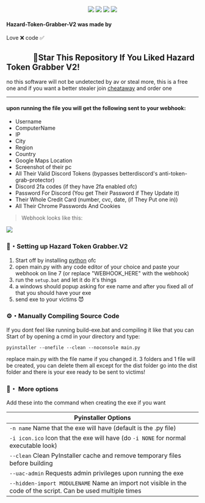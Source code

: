 <p align="center">
<img src="https://img.shields.io/github/languages/top/Rdimo/Hazard-Token-Grabber-V2?style=flat-square" </a>
<img src="https://img.shields.io/github/last-commit/Rdimo/Hazard-Token-Grabber-V2?style=flat-square" </a>
<img src="https://img.shields.io/github/stars/Rdimo/Hazard-Token-Grabber-V2?color=%23daff00&label=Stars&style=flat-square" </a>
<img src="https://img.shields.io/github/forks/Rdimo/Hazard-Token-Grabber-V2?color=%23daff00&label=Forks&style=flat-square" </a>
</p>

#### Hazard-Token-Grabber-V2 was made by
Love ❌ code ✅

## ‎ ‎ ‎ ‎ ‎ ‎ ‎ ‎ ‎ ‎ ‎ ‎ ‎ ‎ 🌟Star This Repository If You Liked Hazard Token Grabber V2!

no this software will not be undetected by av or steal more, this is a free one and if you want a better stealer join [cheataway](https://cheataway.com/) and order one

---

#### upon running the file you will get the following sent to your webhook:
 -  Username
 -  ComputerName
 -  IP
 -  City
 -  Region
 -  Country
 -  Google Maps Location
 -  Screenshot of their pc
 -  All Their Valid Discord Tokens (bypasses betterdiscord's anti-token-grab-protector)
 -  Discord 2fa codes (if they have 2fa enabled ofc)
 -  Password For Discord (You get Their Password if They Update it)
 -  Their Whole Credit Card (number, cvc, date, (if They Put one in))
 -  All Their Chrome Passwords And Cookies
> Webhook looks like this:

<p align="left"><img src="https://i.imgur.com/4KmwB6I.png"</p>

### 📁・Setting up Hazard Token Grabber.V2
1. Start off by installing [python](https://www.python.org/) ofc
2. open main.py with any code editor of your choice and paste your webhook on line 7 (or replace "WEBHOOK_HERE" with the webhook)
3. run the `setup.bat` and let it do it's things
4. a windows should popup asking for exe name and after you fixed all of that you should have your exe
5. send exe to your victims 😈

### ⚙・Manually Compiling Source Code
If you dont feel like running build-exe.bat and compiling it like that you can
Start of by opening a cmd in your directory and type:
```
pyinstaller --onefile --clean --noconsole main.py
```
replace main.py with the file name if you changed it.
3 folders and 1 file will be created, you can delete them all except for the dist folder
go into the dist folder and there is your exe ready to be sent to victims!

### 💾・ More options
Add these into the command when creating the exe if you want

|    Pyinstaller Options 		|
| ------------------------------------ 	|
| `-n name` Name that the exe will have (default is the .py file)	|
| `-i icon.ico` Icon that the exe will have (do `-i NONE` for normal executable look)	|
| `--clean` Clean PyInstaller cache and remove temporary files before building	|
| `--uac-admin` Requests admin privileges upon running the exe |
| `--hidden-import MODULENAME` Name an import not visible in the code of the script. Can be used multiple times |
